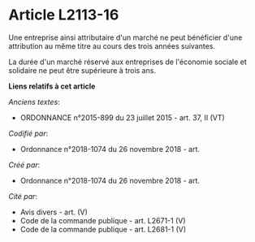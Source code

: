 # Article L2113-16

Une entreprise ainsi attributaire d'un marché ne peut bénéficier d'une attribution au même titre au cours des trois années
suivantes.

La durée d'un marché réservé aux entreprises de l'économie sociale et solidaire ne peut être supérieure à trois ans.

**Liens relatifs à cet article**

_Anciens textes_:

  - ORDONNANCE n°2015-899 du 23 juillet 2015 - art. 37, II (VT)

_Codifié par_:

  - Ordonnance n°2018-1074 du 26 novembre 2018 - art.

_Créé par_:

  - Ordonnance n°2018-1074 du 26 novembre 2018 - art.

_Cité par_:

  - Avis divers - art. (V)
  - Code de la commande publique - art. L2671-1 (V)
  - Code de la commande publique - art. L2681-1 (V)
